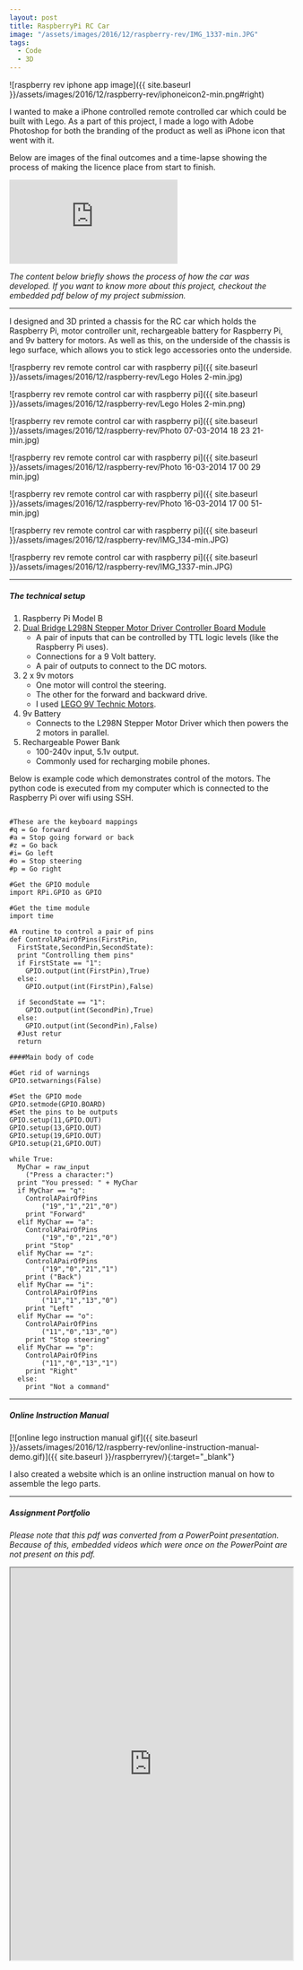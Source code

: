 ```yaml
---
layout: post
title: RaspberryPi RC Car
image: "/assets/images/2016/12/raspberry-rev/IMG_1337-min.JPG"
tags:
  - Code
  - 3D
---
```


![raspberry rev iphone app image]({{ site.baseurl }}/assets/images/2016/12/raspberry-rev/iphoneicon2-min.png#right)

I wanted to make a iPhone controlled remote controlled car which could be built with Lego. As a part of this project, I made a logo with Adobe Photoshop for both the branding of the product as well as iPhone icon that went with it.

Below are images of the final outcomes and a time-lapse showing the process of making the licence place from start to finish.

<iframe src='https://www.youtube.com/embed/yhOUE-xUgZ8?autoplay=1&loop=1' frameborder='0' allowfullscreen></iframe>

_The content below briefly shows the process of how the car was developed. If you want to know more about this project, checkout the embedded pdf below of my project submission._

---

I designed and 3D printed a chassis for the RC car which holds the Raspberry Pi, motor controller unit, rechargeable battery for Raspberry Pi, and 9v battery for motors. As well as this, on the underside of the chassis is lego surface, which allows you to stick lego accessories onto the underside.

![raspberry rev remote control car with raspberry pi]({{ site.baseurl }}/assets/images/2016/12/raspberry-rev/Lego Holes 2-min.jpg)

![raspberry rev remote control car with raspberry pi]({{ site.baseurl }}/assets/images/2016/12/raspberry-rev/Lego Holes 2-min.png)

![raspberry rev remote control car with raspberry pi]({{ site.baseurl }}/assets/images/2016/12/raspberry-rev/Photo 07-03-2014 18 23 21-min.jpg)

![raspberry rev remote control car with raspberry pi]({{ site.baseurl }}/assets/images/2016/12/raspberry-rev/Photo 16-03-2014 17 00 29 min.jpg)

![raspberry rev remote control car with raspberry pi]({{ site.baseurl }}/assets/images/2016/12/raspberry-rev/Photo 16-03-2014 17 00 51-min.jpg)

![raspberry rev remote control car with raspberry pi]({{ site.baseurl }}/assets/images/2016/12/raspberry-rev/IMG_134-min.JPG)

![raspberry rev remote control car with raspberry pi]({{ site.baseurl }}/assets/images/2016/12/raspberry-rev/IMG_1337-min.JPG)

---

##### The technical setup

1. Raspberry Pi Model B
2. [Dual Bridge L298N Stepper Motor Driver Controller Board Module](http://www.ebay.co.uk/sch/items/?_nkw=l298n&_sacat=&_ex_kw=&_mPrRngCbx=1&_udlo=&_udhi=&_sop=12&_fpos=&_fspt=1&_sadis=&LH_CAds=&clk_rvr_id=1146263434105&rmvSB=true)
   - A pair of inputs that can be controlled by TTL logic levels (like the Raspberry Pi uses).
   - Connections for a 9 Volt battery.
   - A pair of outputs to connect to the DC motors.
3. 2 x 9v motors
   - One motor will control the steering.
   - The other for the forward and backward drive.
   - I used [LEGO 9V Technic Motors](http://www.philohome.com/motors/motorcomp.htm).
4. 9v Battery
   - Connects to the L298N Stepper Motor Driver which then powers the 2 motors in parallel.
5. Rechargeable Power Bank
   - 100-240v input, 5.1v output.
   - Commonly used for recharging mobile phones.

Below is example code which demonstrates control of the motors. The python code is executed from my computer which is connected to the Raspberry Pi over wifi using SSH.

<pre><code>
#These are the keyboard mappings
#q = Go forward
#a = Stop going forward or back
#z = Go back
#i= Go left
#o = Stop steering
#p = Go right

#Get the GPIO module
import RPi.GPIO as GPIO

#Get the time module
import time

#A routine to control a pair of pins
def ControlAPairOfPins(FirstPin,
  FirstState,SecondPin,SecondState):
  print "Controlling them pins"
  if FirstState == "1":
    GPIO.output(int(FirstPin),True)
  else:
    GPIO.output(int(FirstPin),False)

  if SecondState == "1":
    GPIO.output(int(SecondPin),True)
  else:
    GPIO.output(int(SecondPin),False)
  #Just retur
  return

####Main body of code

#Get rid of warnings
GPIO.setwarnings(False)

#Set the GPIO mode
GPIO.setmode(GPIO.BOARD)
#Set the pins to be outputs
GPIO.setup(11,GPIO.OUT)
GPIO.setup(13,GPIO.OUT)
GPIO.setup(19,GPIO.OUT)
GPIO.setup(21,GPIO.OUT)

while True:
  MyChar = raw_input
  	("Press a character:")
  print "You pressed: " + MyChar
  if MyChar == "q":
    ControlAPairOfPins
    	("19","1","21","0")
    print "Forward"
  elif MyChar == "a":
    ControlAPairOfPins
    	("19","0","21","0")
    print "Stop"
  elif MyChar == "z":
    ControlAPairOfPins
    	("19","0","21","1")
    print ("Back")
  elif MyChar == "i":
    ControlAPairOfPins
    	("11","1","13","0")
    print "Left"
  elif MyChar == "o":
    ControlAPairOfPins
    	("11","0","13","0")
    print "Stop steering"
  elif MyChar == "p":
    ControlAPairOfPins
    	("11","0","13","1")
    print "Right"
  else:
    print "Not a command"
</code></pre>

---

##### Online Instruction Manual

[![online lego instruction manual gif]({{ site.baseurl }}/assets/images/2016/12/raspberry-rev/online-instruction-manual-demo.gif)]({{ site.baseurl }}/raspberryrev/){:target="\_blank"}

I also created a website which is an online instruction manual on how to assemble the lego parts.

---

##### Assignment Portfolio

_Please note that this pdf was converted from a PowerPoint presentation. Because of this, embedded videos which were once on the PowerPoint are not present on this pdf._

<iframe src="https://drive.google.com/file/d/12PGgeOfXM18eEWkQ1XWbkHWc1_-TlZvA/preview" width="100%" height="700"></iframe>
